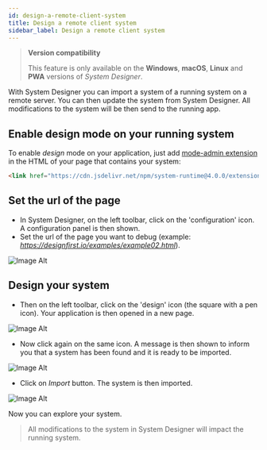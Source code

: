 ```yaml
---
id: design-a-remote-client-system
title: Design a remote client system
sidebar_label: Design a remote client system
---
```


>**Version compatibility**
>
>This feature is only available on the **Windows**, **macOS**, **Linux** and **PWA** versions of *System Designer*.

With System Designer you can import a system of a running system on a remote server. You can then update the system from System Designer. All modifications to the system will be then send to the running app.

## Enable design mode on your running system

To enable *design* mode on your application, just add [mode-admin extension](https://github.com/design-first/system-runtime/tree/master/extensions) in the HTML of your page that contains your system:

```html
<link href="https://cdn.jsdelivr.net/npm/system-runtime@4.0.0/extensions/mode-admin.json" type="application/json" rel="system">
```

## Set the url of the page

* In System Designer, on the left toolbar, click on the 'configuration' icon. A configuration panel is then shown.
* Set the url of the page you want to debug (example: *https://designfirst.io/examples/example02.html*).

![Image Alt](../../img/7507956-configuration.png)

## Design your system

* Then on the left toolbar, click on the 'design' icon (the square with a pen icon). Your application is then opened in a new page.

![Image Alt](../../img/30917c1-run.png)

* Now click again on the same icon. A message is then shown to inform you that a system has been found and it is ready to be imported.

![Image Alt](../../img/9989ec2-search.png)

* Click on *Import* button. The system is then imported.

![Image Alt](../../img/1a07cd2-import.png)

Now you can explore your system. 

>All modifications to the system in System Designer will impact the running system.